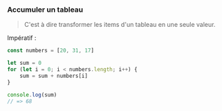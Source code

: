 ###  Accumuler un tableau

>C'est à dire transformer les items d'un tableau en une seule valeur.


Impératif :

```js
const numbers = [20, 31, 17]

let sum = 0
for (let i = 0; i < numbers.length; i++) {
	sum = sum + numbers[i]
}

console.log(sum)
// => 68
```
